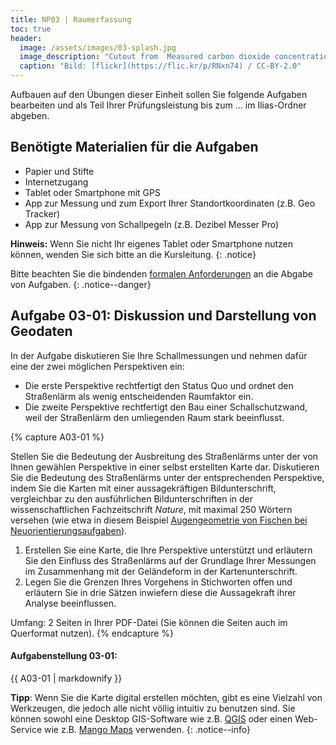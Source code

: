 ```yaml
---
title: NP03 | Raumerfassung
toc: true
header:
  image: /assets/images/03-splash.jpg
  image_description: "Cutout from  Measured carbon dioxide concentrations in Vancouver"
  caption: "Bild: [flickr](https://flic.kr/p/RNxn74) / CC-BY-2.0"
---
```



Aufbauen auf den Übungen dieser Einheit sollen Sie folgende Aufgaben bearbeiten und als Teil Ihrer Prüfungsleistung bis zum ... im Ilias-Ordner abgeben.

## Benötigte Materialien für die Aufgaben
* Papier und Stifte
* Internetzugang
* Tablet oder Smartphone mit GPS
* App zur Messung und zum Export Ihrer Standortkoordinaten (z.B. Geo Tracker)
* App zur Messung von Schallpegeln (z.B. Dezibel Messer Pro)

**Hinweis:** Wenn Sie nicht Ihr eigenes Tablet oder Smartphone nutzen können, wenden Sie sich bitte an die Kursleitung.
{: .notice}

Bitte beachten Sie die bindenden [formalen Anforderungen](https://geomoer.github.io/moer-meko//unit00/unit00-03_assignments.html#formale-anforderungen) an die Abgabe von Aufgaben.
{: .notice--danger}



## Aufgabe 03-01: Diskussion und Darstellung von Geodaten

In der Aufgabe diskutieren Sie Ihre Schallmessungen und nehmen dafür eine der zwei möglichen Perspektiven ein:
* Die erste Perspektive rechtfertigt den Status Quo und ordnet den Straßenlärm als wenig entscheidenden Raumfaktor ein. 
* Die zweite Perspektive rechtfertigt den Bau einer Schallschutzwand, weil der Straßenlärm den umliegenden Raum stark beeinflusst. 

{% capture A03-01 %}

Stellen Sie die Bedeutung der Ausbreitung des Straßenlärms unter der von Ihnen gewählen Perspektive in einer selbst erstellten Karte dar. Diskutieren Sie die Bedeutung des Straßenlärms unter der entsprechenden Perspektive, indem Sie die Karten mit einer aussagekräftigen Bildunterschrift, vergleichbar zu den ausführlichen Bildunterschriften in der wissenschaftlichen Fachzeitschrift *Nature*, mit maximal 250 Wörtern versehen (wie etwa in diesem Beispiel [Augengeometrie von Fischen bei  Neuorientierungsaufgaben](https://www.nature.com/articles/s41598-020-64690-1)).

1. Erstellen Sie eine Karte, die Ihre Perspektive unterstützt und erläutern Sie den Einfluss des Straßenlärms auf der Grundlage Ihrer Messungen im Zusammenhang mit der Geländeform in der Kartenunterschrift.
1. Legen Sie die Grenzen Ihres Vorgehens in Stichworten offen und erläutern Sie in drie Sätzen inwiefern diese die Aussagekraft ihrer Analyse beeinflussen.


Umfang: 2 Seiten in Ihrer PDF-Datei (Sie können die Seiten auch im Querformat nutzen).
{% endcapture %}

<div class="notice--success">
  <h4 class="no_toc">Aufgabenstellung 03-01:</h4>
  {{ A03-01 | markdownify }}
</div>

**Tipp**: Wenn Sie die Karte digital erstellen möchten, gibt es eine Vielzahl von Werkzeugen, die jedoch alle nicht völlig intuitiv zu benutzen sind. Sie können sowohl eine Desktop GIS-Software wie z.B. [QGIS](https://qgis.org/en/site/) oder  einen Web-Service wie z.B. [Mango Maps](https://mangomap.com) verwenden.
{: .notice--info}
